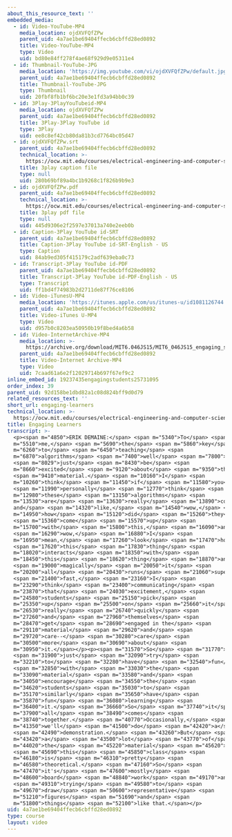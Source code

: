 ```yaml
---
about_this_resource_text: ''
embedded_media:
  - id: Video-YouTube-MP4
    media_location: ojdXVFQfZPw
    parent_uid: 4a7ae1be69404ffecb6cbffd28ed0892
    title: Video-YouTube-MP4
    type: Video
    uid: bd80e84ff278f4ae68f929d9e05311e4
  - id: Thumbnail-YouTube-JPG
    media_location: 'https://img.youtube.com/vi/ojdXVFQfZPw/default.jpg'
    parent_uid: 4a7ae1be69404ffecb6cbffd28ed0892
    title: Thumbnail-YouTube-JPG
    type: Thumbnail
    uid: 20fbf8fb1bf6bc20e3e1fd3a94bb0c39
  - id: 3Play-3PlayYouTubeid-MP4
    media_location: ojdXVFQfZPw
    parent_uid: 4a7ae1be69404ffecb6cbffd28ed0892
    title: 3Play-3Play YouTube id
    type: 3Play
    uid: ee8c8ef42cb80da81b3cd7764bc05d47
  - id: ojdXVFQfZPw.srt
    parent_uid: 4a7ae1be69404ffecb6cbffd28ed0892
    technical_location: >-
      https://ocw.mit.edu/courses/electrical-engineering-and-computer-science/6-046j-design-and-analysis-of-algorithms-spring-2015/instructor-insights/video-playlist/engaging-learners/ojdXVFQfZPw.srt
    title: 3play caption file
    type: null
    uid: 280b69bf89a4bc1b9268c1f826b9b9e3
  - id: ojdXVFQfZPw.pdf
    parent_uid: 4a7ae1be69404ffecb6cbffd28ed0892
    technical_location: >-
      https://ocw.mit.edu/courses/electrical-engineering-and-computer-science/6-046j-design-and-analysis-of-algorithms-spring-2015/instructor-insights/video-playlist/engaging-learners/ojdXVFQfZPw.pdf
    title: 3play pdf file
    type: null
    uid: 445d9306e2f2597e37013a740e2eeb0b
  - id: Caption-3Play YouTube id-SRT
    parent_uid: 4a7ae1be69404ffecb6cbffd28ed0892
    title: Caption-3Play YouTube id-SRT-English - US
    type: Caption
    uid: 84ab9ed305f415179c2adf639eba0c73
  - id: Transcript-3Play YouTube id-PDF
    parent_uid: 4a7ae1be69404ffecb6cbffd28ed0892
    title: Transcript-3Play YouTube id-PDF-English - US
    type: Transcript
    uid: ff1bd4f74983b2d2711de87f76ce8106
  - id: Video-iTunesU-MP4
    media_location: 'https://itunes.apple.com/us/itunes-u/id1081126744'
    parent_uid: 4a7ae1be69404ffecb6cbffd28ed0892
    title: Video-iTunes U-MP4
    type: Video
    uid: d957b0c8203ea50950b19f8bed4a6b58
  - id: Video-InternetArchive-MP4
    media_location: >-
      https://archive.org/download/MIT6.046JS15/MIT6_046JS15_engaging_students_300k.mp4
    parent_uid: 4a7ae1be69404ffecb6cbffd28ed0892
    title: Video-Internet Archive-MP4
    type: Video
    uid: 7caad61a6e2f12029714b697f67ef9c2
inline_embed_id: 19237435engagingstudents25731095
order_index: 39
parent_uid: 92d158be1dbd82a1c08d824bff9d0d79
related_resources_text: ''
short_url: engaging-learners
technical_location: >-
  https://ocw.mit.edu/courses/electrical-engineering-and-computer-science/6-046j-design-and-analysis-of-algorithms-spring-2015/instructor-insights/video-playlist/engaging-learners
title: Engaging Learners
transcript: >-
  <p><span m="4850">ERIK DEMAINE:</span> <span m="5340">To</span> <span
  m="5510">me,</span> <span m="5690">the</span> <span m="5860">key</span> <span
  m="6260">to</span> <span m="6450">teaching</span> <span
  m="6870">algorithms</span> <span m="7400">well</span> <span m="7800">is</span>
  <span m="8029">just</span> <span m="8430">be</span> <span
  m="8660">excited</span> <span m="9120">about</span> <span m="9350">the</span>
  <span m="9410">material.</span> <span m="10160">I</span> <span
  m="10260">think</span> <span m="11450">if</span> <span m="11580">you</span>
  <span m="11990">personally</span> <span m="12770">think</span> <span
  m="12980">these</span> <span m="13150">algorithms</span> <span
  m="13530">are</span> <span m="13630">really</span> <span m="13890">cool
  and</span> <span m="14320">like,</span> <span m="14540">wow,</span> <span
  m="14950">how</span> <span m="15120">did</span> <span m="15260">they</span>
  <span m="15360">come</span> <span m="15570">up</span> <span
  m="15700">with</span> <span m="15800">this,</span> <span m="16090">and</span>
  <span m="16290">wow,</span> <span m="16880">I</span> <span
  m="16950">mean,</span> <span m="17260">look</span> <span m="17470">how</span>
  <span m="17620">this</span> <span m="17830">thing</span> <span
  m="18020">interacts</span> <span m="18350">with</span> <span
  m="18450">this</span> <span m="18620">thing</span> <span m="18870">and</span>
  <span m="19000">magically</span> <span m="20050">it</span> <span
  m="20200">all</span> <span m="20430">runs</span> <span m="21060">super</span>
  <span m="21400">fast,</span> <span m="23160">I</span> <span
  m="23290">think</span> <span m="23400">communicating</span> <span
  m="23870">that</span> <span m="24030">excitement,</span> <span
  m="24580">students</span> <span m="25150">pick</span> <span
  m="25350">up</span> <span m="25500">on</span> <span m="25660">it</span> <span
  m="26530">really</span> <span m="26740">quickly</span> <span
  m="27260">and</span> <span m="27960">themselves</span> <span
  m="28470">get</span> <span m="28690">engaged in the</span> <span
  m="29110">material</span> <span m="29620">and</span> <span
  m="29720">care--</span> <span m="30280">care</span> <span
  m="30500">more</span> <span m="30690">about</span> <span
  m="30950">it.</span></p><p><span m="31570">So</span> <span m="31770">I</span>
  <span m="31900">just</span> <span m="32090">try</span> <span
  m="32210">to</span> <span m="32280">have</span> <span m="32540">fun</span>
  <span m="32850">with</span> <span m="33030">the</span> <span
  m="33090">material</span> <span m="33580">and</span> <span
  m="34050">encourage</span> <span m="34550">the</span> <span
  m="34620">students</span> <span m="35030">to</span> <span
  m="35170">similarly</span> <span m="35650">have</span> <span
  m="35870">fun</span> <span m="36080">learning</span> <span
  m="36400">it.</span> <span m="36660">So</span> <span m="37740">it</span> <span
  m="37900">all</span> <span m="38490">comes</span> <span
  m="38740">together.</span> <span m="40770">Occasionally,</span> <span
  m="41350">we'll</span> <span m="41500">do</span> <span m="42420">a</span>
  <span m="42490">demonstration.</span> <span m="43260">But</span> <span
  m="43420">a</span> <span m="43500">lot</span> <span m="43770">of</span> <span
  m="44020">the</span> <span m="45220">material</span> <span m="45620">in</span>
  <span m="45690">this</span> <span m="45850">class</span> <span
  m="46180">is</span> <span m="46310">pretty</span> <span
  m="46580">theoretical.</span> <span m="47160">So</span> <span
  m="47470">it's</span> <span m="47600">mostly</span> <span
  m="48600">board</span> <span m="48840">work</span> <span m="49170">and</span>
  <span m="49310">trying</span> <span m="49580">to</span> <span
  m="49670">draw</span> <span m="50600">representative</span> <span
  m="51210">figures</span> <span m="51690">and</span> <span
  m="51800">things</span> <span m="52100">like that.</span></p>
uid: 4a7ae1be69404ffecb6cbffd28ed0892
type: course
layout: video
---
```

